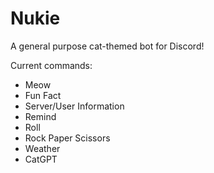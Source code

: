<h1>Nukie</h1>
<p>A general purpose cat-themed bot for Discord!
</p>

Current commands:
<ul>
  <li>Meow</li>
  <li>Fun Fact</li>
  <li>Server/User Information</li>
  <li>Remind</li>
  <li>Roll</li>
  <li>Rock Paper Scissors</li>
  <li>Weather</li>
  <li>CatGPT</li>
</ul>
